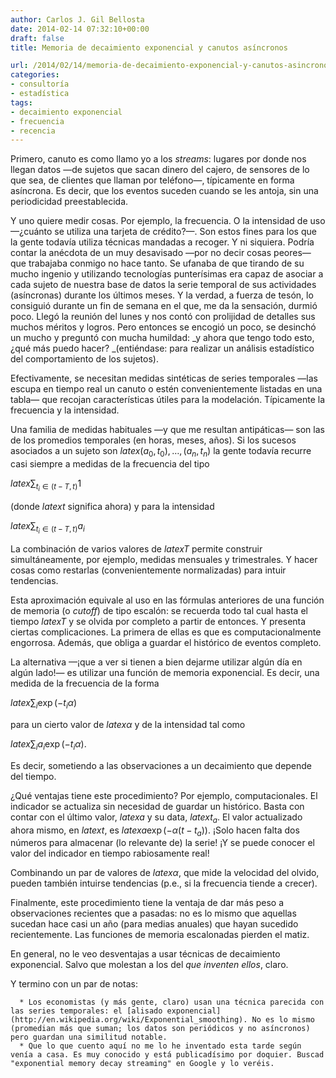 ```yaml
---
author: Carlos J. Gil Bellosta
date: 2014-02-14 07:32:10+00:00
draft: false
title: Memoria de decaimiento exponencial y canutos asíncronos

url: /2014/02/14/memoria-de-decaimiento-exponencial-y-canutos-asincronos/
categories:
- consultoría
- estadística
tags:
- decaimiento exponencial
- frecuencia
- recencia
---
```


Primero, canuto es como llamo yo a los _streams_: lugares por donde nos llegan datos —de sujetos que sacan dinero del cajero, de sensores de lo que sea, de clientes que llaman por teléfono—, típicamente en forma asíncrona. Es decir, que los eventos suceden cuando se les antoja, sin una periodicidad preestablecida.

Y uno quiere medir cosas. Por ejemplo, la frecuencia. O la intensidad de uso —¿cuánto se utiliza una tarjeta de crédito?—. Son estos fines para los que la gente todavía utiliza técnicas mandadas a recoger. Y ni siquiera. Podría contar la anécdota de un muy desavisado —por no decir cosas peores— que trabajaba conmigo no hace tanto. Se ufanaba de que tirando de su mucho ingenio y utilizando tecnologías punterísimas era capaz de asociar a cada sujeto de nuestra base de datos la serie temporal de sus actividades (asíncronas) durante los últimos meses. Y la verdad, a fuerza de tesón, lo consiguió durante un fin de semana en el que, me da la sensación, durmió poco. Llegó la reunión del lunes y nos contó con prolijidad de detalles sus muchos méritos y logros. Pero entonces se encogió un poco, se desinchó un mucho y preguntó con mucha humildad: _y ahora que tengo todo esto, ¿qué más puedo hacer? _(entiéndase: para realizar un análisis estadístico del comportamiento de los sujetos).

Efectivamente, se necesitan medidas sintéticas de series temporales —las escupa en tiempo real un canuto o estén convenientemente listadas en una tabla— que recojan características útiles para la modelación. Típicamente la frecuencia y la intensidad.

Una familia de medidas habituales —y que me resultan antipáticas— son las de los promedios temporales (en horas, meses, años). Si los sucesos asociados a un sujeto son $latex (a_0,t_0),\dots,(a_n,t_n)$ la gente todavía recurre casi siempre a medidas de la frecuencia del tipo


$latex \sum_{t_i\in (t-T,t)} 1$


(donde $latex t$ significa ahora) y para la intensidad


$latex \sum_{t_i\in (t-T,t)} a_i$


La combinación de varios valores de $latex T$ permite construir simultáneamente, por ejemplo, medidas mensuales y trimestrales. Y hacer cosas como restarlas (convenientemente normalizadas) para intuir tendencias.

Esta aproximación equivale al uso en las fórmulas anteriores de una función de memoria (o _cutoff_) de tipo escalón: se recuerda todo tal cual hasta el tiempo $latex T$ y se olvida por completo a partir de entonces. Y presenta ciertas complicaciones. La primera de ellas es que es computacionalmente engorrosa. Además, que obliga a guardar el histórico de eventos completo.

La alternativa —¡que a ver si tienen a bien dejarme utilizar algún día en algún lado!— es utilizar una función de memoria exponencial. Es decir, una medida de la frecuencia de la forma


$latex \sum_i \exp(-t_i \alpha)$


para un cierto valor de $latex \alpha$ y de la intensidad tal como


$latex \sum_i a_i \exp(-t_i \alpha).$


Es decir, sometiendo a las observaciones a un decaimiento que depende del tiempo.

¿Qué ventajas tiene este procedimiento? Por ejemplo, computacionales. El indicador se actualiza sin necesidad de guardar un histórico. Basta con contar con el último valor, $latex a$ y su data, $latex t_a$. El valor actualizado ahora mismo, en $latex t$, es $latex a\exp(-\alpha(t - t_a))$. ¡Solo hacen falta dos números para almacenar (lo relevante de) la serie! ¡Y se puede conocer el valor del indicador en tiempo rabiosamente real!

Combinando un par de valores de $latex \alpha$, que mide la velocidad del olvido, pueden también intuirse tendencias (p.e., si la frecuencia tiende a crecer).

Finalmente, este procedimiento tiene la ventaja de dar más peso a observaciones recientes que a pasadas: no es lo mismo que aquellas sucedan hace casi un año (para medias anuales) que hayan sucedido recientemente. Las funciones de memoria escalonadas pierden el matiz.

En general, no le veo desventajas a usar técnicas de decaimiento exponencial. Salvo que molestan a los del _que inventen ellos_, claro.

Y termino con un par de notas:



	  * Los economistas (y más gente, claro) usan una técnica parecida con las series temporales: el [alisado exponencial](http://en.wikipedia.org/wiki/Exponential_smoothing). No es lo mismo (promedian más que suman; los datos son periódicos y no asíncronos) pero guardan una similitud notable.
	  * Que lo que cuento aquí no me lo he inventado esta tarde según venía a casa. Es muy conocido y está publicadísimo por doquier. Buscad "exponential memory decay streaming" en Google y lo veréis.

